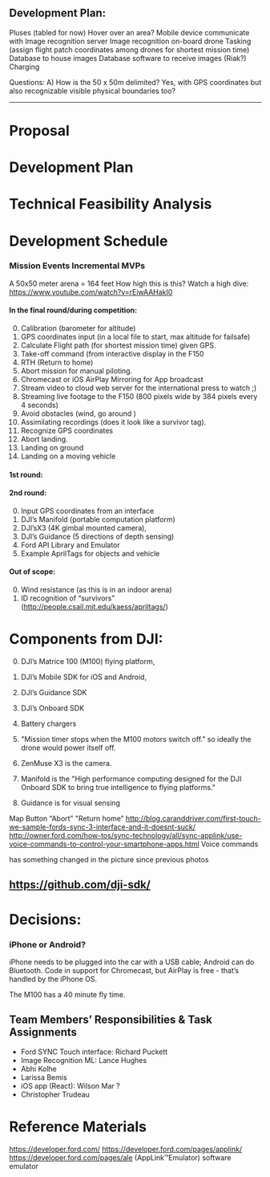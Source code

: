 
## Development Plan:

Pluses (tabled for now)
Hover over an area?
Mobile device communicate with 
Image recognition server
Image recognition on-board drone
Tasking (assign flight patch coordinates among drones for shortest mission time)
Database to house images
Database software to receive images (Riak?)
Charging

Questions:
A) How is the 50 x 50m delimited? Yes, with GPS coordinates but also recognizable visible physical boundaries too?

---------------

# Proposal

# Development Plan

# Technical Feasibility Analysis

# Development Schedule

### Mission Events Incremental MVPs 
A 50x50 meter arena = 164 feet How high this is this? 
   Watch a high dive: https://www.youtube.com/watch?v=rEiwAAHakI0

#### In the final round/during competition:
0. Calibration (barometer for altitude)
0. GPS coordinates input (in a local file to start, max altitude for failsafe)
0. Calculate Flight path (for shortest mission time) given GPS.
0. Take-off command (from interactive display in the F150
0. RTH (Return to home)
0. Abort mission for manual piloting.
0. Chromecast or iOS AirPlay Mirroring for App broadcast
0. Stream video to cloud web server for the international press to watch ;)
0. Streaming live footage to the F150 (800 pixels wide by 384 pixels every 4 seconds)
0. Avoid obstacles (wind, go around )
0. Assimilating recordings (does it look like a survivor tag).
0. Recognize GPS coordinates
0. Abort landing.
0. Landing on ground
0. Landing on a moving vehicle

#### 1st round:

#### 2nd round:
0. Input GPS coordinates from an interface
0. DJI’s Manifold (portable computation platform) 
0. DJI’sX3 (4K gimbal mounted camera), 
0. DJI’s Guidance (5 directions of depth sensing)
0. Ford API Library and Emulator
0. Example AprilTags for objects and vehicle

#### Out of scope:
0. Wind resistance (as this is in an indoor arena)
0. ID recognition of “survivors” (http://people.csail.mit.edu/kaess/apriltags/)

# Components from DJI:
0. DJI’s Matrice 100 (M100) flying platform, 
0. DJI’s Mobile SDK for iOS and Android, 
0. DJI’s Guidance SDK
0. DJI’s Onboard SDK
0. Battery chargers
0. "Mission timer stops when the M100 motors switch off.” so ideally the drone would power itself off.

0. ZenMuse X3 is the camera.
0. Manifold is the "High performance computing designed for the DJI Onboard SDK to bring true intelligence to flying platforms."
0. Guidance is for visual sensing 

Map
Button “Abort” "Return home”
http://blog.caranddriver.com/first-touch-we-sample-fords-sync-3-interface-and-it-doesnt-suck/
http://owner.ford.com/how-tos/sync-technology/all/sync-applink/use-voice-commands-to-control-your-smartphone-apps.html
Voice commands

  has something changed in the picture since previous photos


## https://github.com/dji-sdk/

# Decisions:

### iPhone or Android?

iPhone needs to be plugged into the car with a USB cable; Android can do Bluetooth. Code in support for Chromecast, but AirPlay is free - that’s handled by the iPhone OS.

The M100 has a 40 minute fly time.

## Team Members’ Responsibilities & Task Assignments
* Ford SYNC Touch interface: Richard Puckett
* Image Recognition ML: Lance Hughes
* Abhi Kolhe
* Larissa Bemis
* iOS app (React): Wilson Mar ?
* Christopher Trudeau

# Reference Materials 

https://developer.ford.com/
https://developer.ford.com/pages/applink/
https://developer.ford.com/pages/ale (AppLink™Emulator) software emulator
